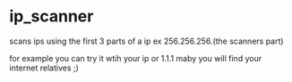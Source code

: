 # ip_scanner
scans ips using the first 3 parts of a ip ex 256.256.256.(the scanners part)

for example you can try it wtih your ip or 1.1.1 maby you will find your internet relatives ;) 
